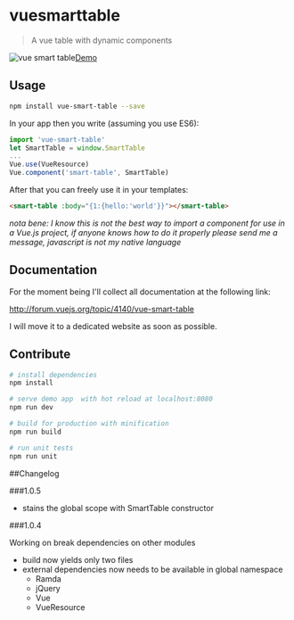 # vuesmarttable

> A vue table with dynamic components

![vue smart table](http://s33.postimg.org/tbffbcza7/2016_05_29_15_20_48.png)[Demo](http://codepen.io/gurghet/pen/gMOoPB)

## Usage

``` bash
npm install vue-smart-table --save
```
In your app then you write (assuming you use ES6):

``` javascript
import 'vue-smart-table'
let SmartTable = window.SmartTable
...
Vue.use(VueResource)
Vue.component('smart-table', SmartTable)
```

After that you can freely use it in your templates:

``` html
<smart-table :body="{1:{hello:'world'}}"></smart-table>
```

*nota bene: I know this is not the best way to import a component for use in a Vue.js project,
if anyone knows how to do it properly please send me a message, javascript is not
my native language*

## Documentation

For the moment being I'll collect all documentation at the following link:

http://forum.vuejs.org/topic/4140/vue-smart-table

I will move it to a dedicated website as soon as possible.

## Contribute

``` bash
# install dependencies
npm install

# serve demo app  with hot reload at localhost:8080
npm run dev

# build for production with minification
npm run build

# run unit tests
npm run unit
```

##Changelog

###1.0.5

- stains the global scope with SmartTable constructor

###1.0.4

Working on break dependencies on other modules
- build now yields only two files
- external dependencies now needs to be available in global namespace
    - Ramda
    - jQuery
    - Vue
    - VueResource
